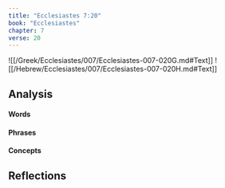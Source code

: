 ```yaml
---
title: "Ecclesiastes 7:20"
book: "Ecclesiastes"
chapter: 7
verse: 20
---
```

![[/Greek/Ecclesiastes/007/Ecclesiastes-007-020G.md#Text]]
![[/Hebrew/Ecclesiastes/007/Ecclesiastes-007-020H.md#Text]]

## Analysis

#### Words

#### Phrases

#### Concepts

## Reflections
